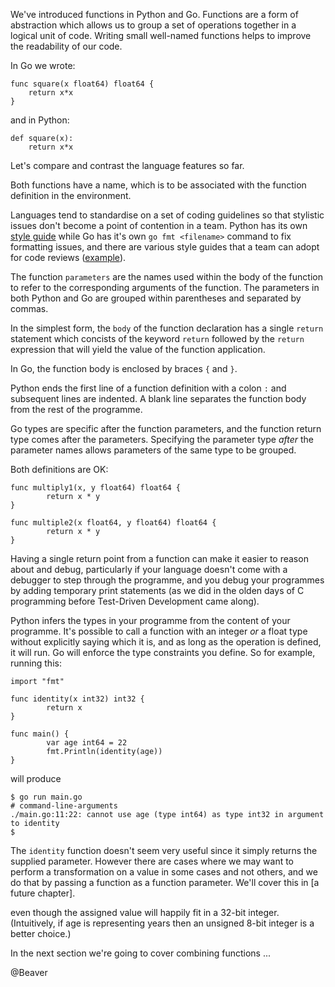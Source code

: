 We've introduced functions in Python and Go. Functions are a form of abstraction which allows us to group a set of operations together in a logical unit of code. Writing small well-named functions helps to improve the readability of our code.

In Go we wrote:

```
func square(x float64) float64 {
    return x*x
}
```

and in Python:

```
def square(x):
    return x*x
```

Let's compare and contrast the language features so far.

Both functions have a name, which is to be associated with the function definition in the environment.

Languages tend to standardise on a set of coding guidelines so that stylistic issues don't become a point of contention in a team. Python has its own [style guide](https://peps.python.org/pep-0008/#function-and-variable-names) while Go has it's own `go fmt <filename>` command to fix formatting issues, and there are various style guides that a team can adopt for code reviews ([example](https://github.com/golang/go/wiki/CodeReviewComments#gofmt)).

The function `parameters` are the names used within the body of the function to refer to the corresponding arguments of the function. The parameters in both Python and Go are grouped within parentheses and separated by commas.

In the simplest form, the `body` of the function declaration has a single `return` statement which concists of the keyword `return` followed by the `return` expression that will yield the value of the function application.

In Go, the function body is enclosed by braces `{` and `}`. 

Python ends the first line of a function definition with a colon `:` and subsequent lines are indented. A blank line separates the function body from the rest of the programme.

Go types are specific after the function parameters, and the function return type comes after the parameters. Specifying the parameter type _after_ the parameter names allows parameters of the same type to be grouped.

Both definitions are OK:

```
func multiply1(x, y float64) float64 {
        return x * y
}

func multiple2(x float64, y float64) float64 {
        return x * y
}
```

Having a single return point from a function can make it easier to reason about and debug, particularly if your language doesn't come with a debugger to step through the programme, and you debug your programmes by adding temporary print statements (as we did in the olden days of C programming before Test-Driven Development came along).

Python infers the types in your programme from the content of your programme. It's possible to call a function with an integer _or_ a float type without explicitly saying which it is, and as long as the operation is defined, it will run. Go will enforce the type constraints you define. So for example, running this:

```
import "fmt"

func identity(x int32) int32 {
        return x
}

func main() {
        var age int64 = 22
        fmt.Println(identity(age))
}
```

will produce

```
$ go run main.go
# command-line-arguments
./main.go:11:22: cannot use age (type int64) as type int32 in argument to identity
$ 
```

The `identity` function doesn't seem very useful since it simply returns the supplied parameter. However there are cases where we may want to perform a transformation on a value in some cases and not others, and we do that by passing a function as a function parameter. We'll cover this in [a future chapter].

even though the assigned value will happily fit in a 32-bit integer. (Intuitively, if age is representing years then an unsigned 8-bit integer is a better choice.)

In the next section we're going to cover combining functions ...

@Beaver 
